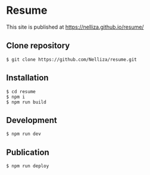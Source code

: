 # Resume
This site is published at https://nelliza.github.io/resume/

## Clone repository
```
$ git clone https://github.com/Nelliza/resume.git
```

## Installation
```
$ cd resume
$ npm i
$ npm run build
```

## Development
```
$ npm run dev
```

## Publication
```
$ npm run deploy
```